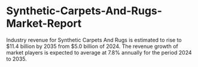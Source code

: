 # Synthetic-Carpets-And-Rugs-Market-Report
Industry revenue for Synthetic Carpets And Rugs is estimated to rise to $11.4 billion by 2035 from $5.0 billion of 2024. The revenue growth of market players is expected to average at 7.8% annually for the period 2024 to 2035.
